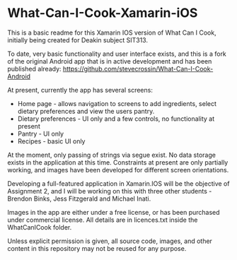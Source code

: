 # What-Can-I-Cook-Xamarin-iOS


This is a basic readme for this Xamarin IOS version of What Can I Cook, initially being created for Deakin subject SIT313.

To date, very basic functionality and user interface exists, and this is a fork of the original Android app that is in active development and has been published already: https://github.com/stevecrossin/What-Can-I-Cook-Android

At present, currently the app has several screens:

* Home page - allows navigation to screens to add ingredients, select dietary preferences and view the users pantry. 
* Dietary preferences - UI only and a few controls, no functionality at present
* Pantry - UI only
* Recipes - basic UI only

At the moment, only passing of strings via segue exist. No data storage exists in the application at this time. Constraints at present are only partially working, and images have been developed for different screen orientations.

Developing a full-featured application in Xamarin.IOS will be the objective of Assignment 2, and I will be working on this with three other students - Brendon Binks, Jess Fitzgerald and Michael Inati.

Images in the app are either under a free license, or has been purchased under commercial license. All details are in licences.txt inside the WhatCanICook folder.

Unless explicit permission is given, all source code, images, and other content in this repository may not be reused for any purpose.
